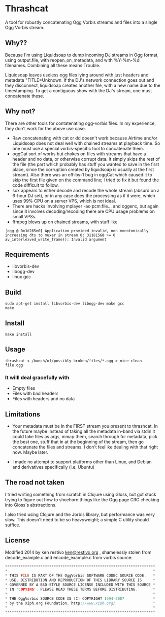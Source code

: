 # Thrashcat

A tool for robustly concatenating Ogg Vorbis streams and files into a single Ogg Vorbis stream.

## Why??

Because I'm using Liquidsoap to dump incoming DJ streams in Ogg format, using output.file, with reopen_on_metadata, and with %Y-%m-%d filenames. Combining all these means Trouble.

Liquidsoap leaves useless ogg files lying around with just headers and metadata "TITLE=Unknown. If the DJ's network connection goes out and they disconnect, liquidsoap creates another file, with a new name due to the timestamping. To get a contiguous show with the DJ's stream, one must concatenate these. 

## Why not?

There are other tools for contatenating ogg-vorbis files. In my experience, they don't work for the above use case.

- Raw concatenating with cat or dd doesn't work because Airtime and/or Liquidsoap does not deal well with chained streams at playback time. So one must use a special vorbis-specific tool to concatenate them. 
- oggCat sort of works but chokes on files with streams that have a header and no data, or otherwise corrupt data. It simply skips the rest of the file (the part which probably has stuff you wanted to save in the first place, since the corruption created by liquidsoap is usually at the first stream). Also there was an off-by-1 bug in oggCat which  caused it to skip the first file given on the command line; I tried to fix it but found the code difficult to follow.
- sox appears to either decode and recode the whole stream (absurd on a 6-hour DJ set), or in any case does the processing as if it were, which uses 99% CPU on a server VPS, which is not ideal.
- There are hacks involving mplayer -ao pcm:file... and oggenc, but again since it involves decoding/recoding there are CPU usage problems on small VPSs.
- ffmpeg blows up on chained streams, with stuff like
```
[ogg @ 0x1d265e0] Application provided invalid, non monotonically increasing dts to muxer in stream 0: 31181568 >= 0
av_interleaved_write_frame(): Invalid argument
```

## Requirements

- libvorbis-dev
- libogg-dev
- linux gcc

## Build

	sudo apt-get install libvorbis-dev libogg-dev make gcc
	make

## Install

	make install


## Usage

	thrashcat < /bunch/of/possibly-broken/files/*.ogg > nice-clean-file.ogg


### It willl deal gracefully with
- Empty files
- Files with bad headers
- Files with headers and no data


## Limitations

- Your metadata must be in the FIRST stream you present to thrashcat. In the future maybe instead of taking all the metadata in-band via stdin it could take files as args, mmap them, search through for metadata, pick the best one, stuff that in at the beginning of the stream, then go concatenate the files and streams. I don't feel ike dealing with that right now. Maybe later.

- I made no attempt to support platforms other than Linux, and Debian and derivatives specifically (i.e. Ubuntu)

## The road not taken

I tried writing something from scratch in Clojure using Gloss, but got stuck trying to figure out how to shoehorn things like the Ogg page CRC checking into Gloss's abstractions.

I also tried using Clojure and the Jorbis library, but performance was very slow. This doesn't need to be so heavyweight; a simple C utility should suffice.

## License

Modified 2014 by ken restivo <ken@restivo.org> , shamelessly stolen from decode_example.c and encode_example.c from vorbis source:

```c
********************************************************************
*                                                                  *
* THIS FILE IS PART OF THE OggVorbis SOFTWARE CODEC SOURCE CODE.   *
* USE, DISTRIBUTION AND REPRODUCTION OF THIS LIBRARY SOURCE IS     *
* GOVERNED BY A BSD-STYLE SOURCE LICENSE INCLUDED WITH THIS SOURCE *
* IN 'COPYING'. PLEASE READ THESE TERMS BEFORE DISTRIBUTING.       *
*                                                                  *
* THE OggVorbis SOURCE CODE IS (C) COPYRIGHT 1994-2007             *
* by the Xiph.org Foundation, http://www.xiph.org/                 *
*                                                                  *
********************************************************************
```

